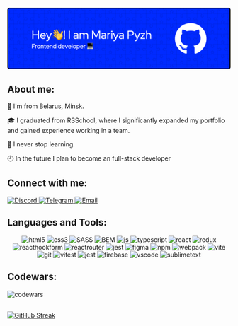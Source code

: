 ![Header](./github-header-image.png)

## **About me:**

📍 I'm from Belarus, Minsk.

🎓 I graduated from RSSchool, where I significantly expanded my portfolio and gained experience working in a team.

👀 I never stop learning.

🕘  In the future I plan to become an full-stack developer

## **Connect with me:**
<a href="https://discord.com/users/1048681613749399552" target="_blank">
  <img alt="Discord" title="Write me on Discord" src="https://img.shields.io/badge/Discord-%237289DA.svg?logo=discord&logoColor=white" height="30"/>
</a>
<a href="https://t.me/Mariya_Pyzh" target="_blank">
  <img alt="Telegram" title="Write me on Telegram" src="https://img.shields.io/badge/Telegram-blue.svg?logo=telegram&logoColor=white" height="30"/>
</a>
<a href="mailto:kashpur.maria@icloud.com" target="_blank">
  <img alt="Email" title="Write me on email" src="https://img.shields.io/badge/kashpur.maria@icloud.com-blue.svg?logo=email=white" height="30"/>
</a>

## **Languages and Tools:**
<div align="center">
  <img alt="html5" src="https://img.shields.io/badge/html5-%23E34F26.svg?style=for-the-badge&logo=html5&logoColor=white" height="40"/>
  <img alt="css3" src="https://img.shields.io/badge/CSS3-1572b6.svg?style=for-the-badge&logo=CSS3&logoColor=white" height="40"/>
  <img alt="SASS" src="https://img.shields.io/badge/Sass-CC6699.svg?style=for-the-badge&logo=Sass&logoColor=white" height="40"/>
  <img alt="BEM" src="https://img.shields.io/badge/BEM-000000.svg?style=for-the-badge&logo=BEM&logoColor=white" height="40"/>
  <img alt="js" src="https://img.shields.io/badge/JavaScript-F7DF1E.svg?style=for-the-badge&logo=JavaScript&logoColor=black" height="40"/>
  <img alt="typescript" src="https://img.shields.io/badge/typescript-3178C6.svg?style=for-the-badge&logo=typescript&logoColor=white" height="40"/>
  <img alt="react" src="https://img.shields.io/badge/react-61DAFB.svg?style=for-the-badge&logo=react&logoColor=black" height="40"/>
  <img alt="redux" src="https://img.shields.io/badge/redux-764ABC.svg?style=for-the-badge&logo=redux&logoColor=white" height="40"/>
  <img alt="reacthookform" src="https://img.shields.io/badge/react%20hook%20form-EC5990.svg?style=for-the-badge&logo=reacthookform&logoColor=white" height="40"/>
  <img alt="reactrouter" src="https://img.shields.io/badge/react%20router-CA4245.svg?style=for-the-badge&logo=reactrouter&logoColor=white" height="40"/>
  <img alt="jest" src="https://img.shields.io/badge/next.js-000000.svg?style=for-the-badge&logo=nextdotjs&logoColor=white" height="40"/>
  <img alt="figma" src="https://img.shields.io/badge/figma-F24E1E.svg?style=for-the-badge&logo=figma&logoColor=white" height="40"/>
  <img alt="npm" src="https://img.shields.io/badge/npm-CB3837.svg?style=for-the-badge&logo=npm&logoColor=white" height="40"/>
  <img alt="webpack" src="https://img.shields.io/badge/webpack-8DD6F9.svg?style=for-the-badge&logo=webpack&logoColor=black" height="40"/>
  <img alt="vite" src="https://img.shields.io/badge/vite-646CFF.svg?style=for-the-badge&logo=vite&logoColor=white" height="40"/>
  <img alt="git" src="https://img.shields.io/badge/git-F05032.svg?style=for-the-badge&logo=git&logoColor=white" height="40"/>
  <img alt="vitest" src="https://img.shields.io/badge/vitest-6E9F18.svg?style=for-the-badge&logo=vitest&logoColor=white" height="40"/>
  <img alt="jest" src="https://img.shields.io/badge/jest-C21325.svg?style=for-the-badge&logo=jest&logoColor=white" height="40"/>
  <img alt="firebase" src="https://img.shields.io/badge/firebase-FFCA28.svg?style=for-the-badge&logo=firebase&logoColor=black" height="40"/>
  <img alt="vscode" src="https://img.shields.io/badge/visual%20studio%20code-007ACC.svg?style=for-the-badge&logo=visualstudiocode&logoColor=white" height="40"/>
  <img alt="sublimetext" src="https://img.shields.io/badge/sublime%20text-FF9800.svg?style=for-the-badge&logo=sublimetext&logoColor=white" height="40"/>
</div>

## **Codewars:**
<p><img align="center" src="https://www.codewars.com/users/rsschool_dbcea99c932e9e7e/badges/micro" alt="codewars" /></p>

##
[![GitHub Streak](https://github-readme-streak-stats-zeta-six.vercel.app?user=maria-kashpur)](https://git.io/streak-stats)
